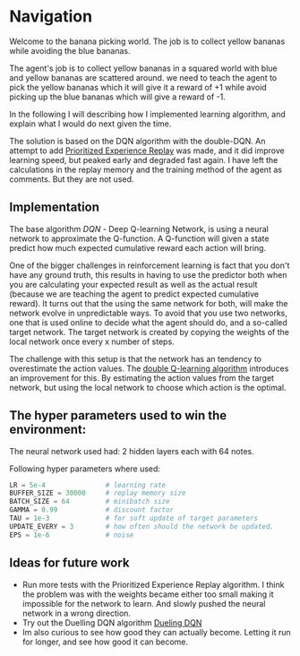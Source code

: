 # Navigation 

Welcome to the banana picking world. The job is to collect yellow bananas while avoiding the blue bananas. 

The agent's job is to collect yellow bananas in a squared world with blue and yellow bananas are scattered around.
we need to teach the agent to pick the yellow bananas which it will give it a reward of +1 while avoid 
picking up the blue bananas which will give a reward of -1. 

In the following I will describing how I implemented learning algorithm, and explain what I would do next
given the time.

The solution is based on the DQN algorithm with the double-DQN. An attempt to add 
[Prioritized Experience Replay](https://arxiv.org/pdf/1511.05952.pdf)
was made, and it did improve learning speed, but peaked early and degraded fast again. I have left the calculations
in the replay memory and the training method of the agent as comments. But they are not used.   

## Implementation
The base algorithm *DQN* - Deep Q-learning Network, is using a neural network to approximate the Q-function. 
A Q-function will given a state predict how much expected cumulative reward each action will bring. 

One of the bigger challenges in reinforcement learning is fact that you don't have any ground truth,
this results in having to use the predictor both when you are calculating your expected result as well as 
the actual result (because we are teaching the agent to predict expected cumulative reward). It turns out
that the using the same network for both, will make the network evolve in unpredictable ways. To avoid that
you use two networks, one that is used online to decide what the agent should do, and a so-called target
network. The target network is created by copying the weights of the local network once every x number of 
steps. 

The challenge with this setup is that the network has an tendency to overestimate the action values. 
The [double Q-learning algorithm](https://arxiv.org/pdf/1509.06461.pdf) introduces an improvement for this. 
By estimating the action values from the target network, but using the local network to choose which action 
is the optimal. 
  
## The hyper parameters used to win the environment:

The neural network used had:
2 hidden layers each with 64 notes. 

Following hyper parameters where used:
``` python
LR = 5e-4               # learning rate
BUFFER_SIZE = 30000     # replay memory size
BATCH_SIZE = 64         # minibatch size
GAMMA = 0.99            # discount factor
TAU = 1e-3              # for soft update of target parameters
UPDATE_EVERY = 3        # how often should the network be updated.
EPS = 1e-6              # noise
```
## Ideas for future work 

* Run more tests with the Prioritized Experience Replay algorithm. I think the problem was with the weights 
became either too small making it impossible for the network to learn. And slowly pushed the neural network 
in a wrong direction. 
* Try out the Duelling DQN algorithm [Dueling DQN](https://arxiv.org/abs/1511.06581)
* Im also curious to see how good they can actually become. Letting it run for longer, and see how good it can become.
  